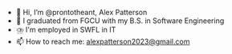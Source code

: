 - 👋 Hi, I’m @prontotheant, Alex Patterson
- 🌱 I graduated from FGCU with my B.S. in Software Engineering 
- ⛈️ I'm employed in SWFL in IT 
- 📫 How to reach me: alexpatterson2023@gmail.com

<!---
prontotheant/prontotheant is a ✨ special ✨ repository because its `README.md` (this file) appears on your GitHub profile.
You can click the Preview link to take a look at your changes.
--->
